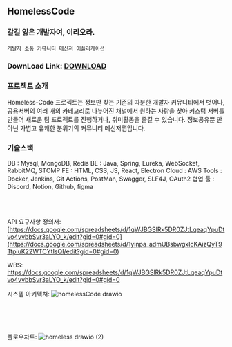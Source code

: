 ## HomelessCode 

### 갈길 잃은 개발자여, 이리오라.

`개발자 소통 커뮤니티 메신져 어플리케이션`

### DownLoad Link: [DOWNLOAD](https://s3.ap-northeast-2.amazonaws.com/homelesscode.shop/homeless-code-win32-x64.zip)








### 프로젝트 소개
Homeless-Code 프로젝트는
정보만 찾는 기존의 따분한 개발자 커뮤니티에서 벗어나,
공용서버의 여러 개의 카테고리로 나누어진 채널에서 원하는 사람을 찾아
커스텀 서버를 만들어 새로운 팀 프로젝트를 진행하거나,
취미활동을 즐길 수 있습니다.
정보공유뿐 만 아닌 가볍고 유쾌한 분위기의 커뮤니티 메신저앱입니다.


### 기술스택 
DB : Mysql, MongoDB, Redis
BE : Java, Spring, Eureka, WebSocket, RabbitMQ, STOMP
FE : HTML, CSS, JS, React, Electron
Cloud : AWS
Tools : Docker, Jenkins, Git Actions, PostMan, Swagger, SLF4J, OAuth2
협업 툴 : Discord, Notion, Github, figma 

<br><br>

API 요구사항 정의서: [https://docs.google.com/spreadsheets/d/1qWJBGSlRk5DR0ZJtLqeaqYpuDtvo4vvbbSvr3aLYO_k/edit?gid=0#gid=0](https://docs.google.com/spreadsheets/d/1yinpa_admUBsbwgxIcKAizQyT9TtpiuK22WTCYtIsQI/edit?gid=0#gid=0)






WBS: 
https://docs.google.com/spreadsheets/d/1qWJBGSlRk5DR0ZJtLqeaqYpuDtvo4vvbbSvr3aLYO_k/edit?gid=0#gid=0



시스템 아키텍쳐:
![homelessCode drawio](https://github.com/user-attachments/assets/5e2f090e-4035-49be-a4fa-78d057d67c18)

<br><br><br>


플로우차트: 
![homeless drawio (2)](https://github.com/user-attachments/assets/56e52bff-469c-4cef-9c80-a08a5da84483)


